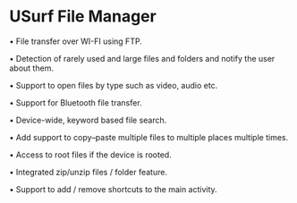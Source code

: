 # USurf File Manager

• File transfer over WI-FI using FTP.

• Detection of rarely used and large files and folders and notify the user about them.

• Support to open files by type such as video, audio etc.

• Support for Bluetooth file transfer.

• Device-wide, keyword based file search.

• Add support to copy–paste multiple files to multiple places multiple times.

• Access to root files if the device is rooted.

• Integrated zip/unzip files / folder feature.

• Support to add / remove shortcuts to the main activity.
